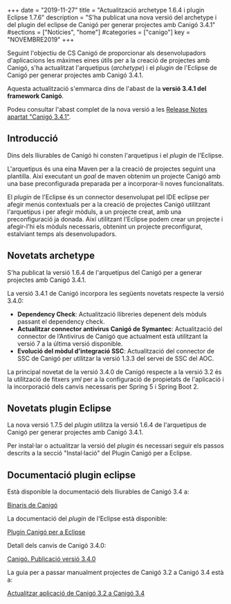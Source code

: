 +++
date        = "2019-11-27"
title       = "Actualització archetype 1.6.4 i plugin Eclipse 1.7.6"
description = "S'ha publicat una nova versió del archetype i del plugin del eclipse de Canigó per generar projectes amb Canigó 3.4.1"
#sections    = ["Notícies", "home"]
#categories  = ["canigo"]
key         = "NOVEMBRE2019"
+++

Seguint l'objectiu de CS Canigó de proporcionar als desenvolupadors d'aplicacions les màximes eines útils per a la creació de projectes amb Canigó, s'ha actualitzat l'arquetipus (_archetype_) i el _plugin_ de l'Eclipse de Canigó per generar projectes amb Canigó 3.4.1.

Aquesta actualització s'emmarca dins de l'abast de la **versió 3.4.1 del framework Canigó**. 

Podeu consultar l'abast complet de la nova versió a les [Release Notes apartat "Canigó 3.4.1"](/canigo-download-related/release-notes-canigo-34).

## Introducció

Dins dels lliurables de Canigó hi consten l'arquetipus i el _plugin_ de l'Eclipse.

L'arquetipus és una eina Maven per a la creació de projectes seguint una plantilla. Així executant un _goal_ de maven obtenim un projecte Canigó amb una base preconfigurada preparada per a incorporar-li noves funcionalitats.

El _plugin_ de l'Eclipse és un connector desenvolupat pel IDE eclipse per afegir menús contextuals per a la creació de projectes Canigó utilitzant l'arquetipus i per afegir mòduls, a un projecte creat, amb una preconfiguració ja donada. Així utilitzant l'Eclipse podem crear un projecte i afegir-l'hi els mòduls necessaris, obtenint un projecte preconfigurat, estalviant temps als desenvolupadors.

## Novetats archetype

S'ha publicat la versió 1.6.4 de l'arquetipus del Canigó per a generar projectes amb Canigó 3.4.1.  

La versió 3.4.1 de Canigó incorpora les següents novetats respecte la versió 3.4.0:

- **Dependency Check**: Actualització llibreries depenent dels mòduls passant el dependency check.
- **Actualitzar connector antivirus Canigó de Symantec**: Actualització del connector de l’Antivirus de Canigó que actualment està utilitzant la versió 7 a la última versió disponible.
- **Evolució del mòdul d’integració SSC**: Actualització del connector de SSC de Canigó per utilitzar la versió 1.3.3 del servei de SSC del AOC.

La principal novetat de la versió 3.4.0 de Canigó respecte a la versió 3.2 és la utilització de fitxers _yml_ per a la configuració de propietats de l'aplicació i la incorporació dels canvis necessaris per Spring 5 i Spring Boot 2.

## Novetats plugin Eclipse

La nova versió 1.7.5 del _plugin_ utilitza la versió 1.6.4 de l'arquetipus de Canigó per generar projectes amb Canigó 3.4.1.

Per instal·lar o actualitzar la versió del _plugin_ és necessari seguir els passos descrits a la secció "Instal·lació" del Plugin Canigó per a Eclipse.

## Documentació plugin eclipse

Està disponible la documentació dels lliurables de Canigó 3.4 a:

[Binaris de Canigó](/canigo/download/)

La documentació del _plugin_ de l'Eclipse està disponible:

[Plugin Canigó per a Eclipse](/canigo-download-related/plugin-canigo/)

Detall dels canvis de Canigó 3.4.0:

[Canigó. Publicació versió 3.4.0](/noticies/2019-03-29-actualitzacio-canigo-3_4_0/)

La guia per a passar manualment projectes de Canigó 3.2 a Canigó 3.4 està a:

[Actualitzar aplicació de Canigó 3.2 a Canigó 3.4](/howtos/2019-03-Howto-Actualitzacio_Canigo3_2_Canigo3_4/)
